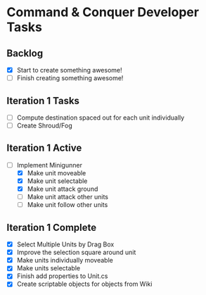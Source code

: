 # Command & Conquer Developer Tasks

## Backlog
- [X] Start to create something awesome!
- [ ] Finish creating something awesome! 

## Iteration 1 Tasks
- [ ] Compute destination spaced out for each unit individually
- [ ] Create Shroud/Fog

## Iteration 1 Active
- [ ] Implement Minigunner
  - [X] Make unit moveable
  - [X] Make unit selectable
  - [X] Make unit attack ground
  - [ ] Make unit attack other units
  - [ ] Make unit follow other units

## Iteration 1 Complete
- [X] Select Multiple Units by Drag Box
- [X] Improve the selection square around unit
- [X] Make units individually moveable
- [X] Make units selectable
- [X] Finish add properties to Unit.cs
- [X] Create scriptable objects for objects from Wiki